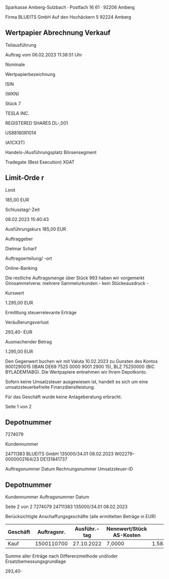 <!-- image -->

Sparkasse Amberg-Sulzbach · Postfach 16 61 · 92206 Amberg

Firma BLUEITS GmbH Auf den Hochäckern 5 92224 Amberg

## Wertpapier Abrechnung Verkauf

Teilausführung

Auftrag vom 06.02.2023 11:38:51 Uhr

Nominale

Wertpapierbezeichnung

ISIN

(WKN)

Stück 7

TESLA INC.

REGISTERED SHARES DL-,001

US88160R1014

(A1CX3T)

Handels-/Ausführungsplatz Börsensegment

Tradegate (Best Execution) XGAT

## Limit-Orde r

Limit

185,00 EUR

Schlusstag/-Zeit

08.02.2023 15:40:43

Ausführungskurs 185,00 EUR

Auftraggeber

Dietmar Scharf

Auftragserteilung/ -ort

Online-Banking

Die restliche Auftragsmenge über Stück 993 haben wir vorgemerkt Girosammelverw. mehrere Sammelurkunden - kein Stückeausdruck -

Kurswert

1.295,00 EUR

Ermittlung steuerrelevante Erträge

Veräußerungsverlust

293,40- EUR

Ausmachender Betrag

1.295,00 EUR

Den Gegenwert buchen wir mit Valuta 10.02.2023 zu Gunsten des Kontos 9001290015 (IBAN DE69 7525 0000 9001 2900 15), BLZ 75250000 (BIC BYLADEM1ABG). Die Wertpapiere entnehmen wir Ihrem Depotkonto.

Sofern keine Umsatzsteuer ausgewiesen ist, handelt es sich um eine umsatzsteuerbefreite Finanzdienstleistung.

Für das Geschäft wurde keine Anlageberatung erbracht.

Seite 1 von 2

## Depotnummer

7274079

Kundennummer

24711383 BLUEITS GmbH 135000/34.01 08.02.2023 W02279-0000002164/23 DE131841737

Auftragsnummer Datum Rechnungsnummer Umsatzsteuer-ID

<!-- image -->

## Depotnummer

Kundennummer Auftragsnummer Datum

Seite 2 von 2 7274079 24711383 135000/34.01 08.02.2023

Berücksichtigte Anschaffungsgeschäfte (alle ermittelten Beträge in EUR)

| Geschäft   |   Auftragsnr. | Ausführ.-tag   | Nennwert/Stück AS-Kosten   |           | Erlös    | ant. Ergebnis   |     |
|------------|---------------|----------------|----------------------------|-----------|----------|-----------------|-----|
| Kauf       |    1500110700 | 27.10.2022     | 7,0000                     | 1.584,90- | 1.291,50 | 293,40-         | (D) |

Summe aller Erträge nach Differenzmethode und/oder Ersatzbemessungsgrundlage

293,40-